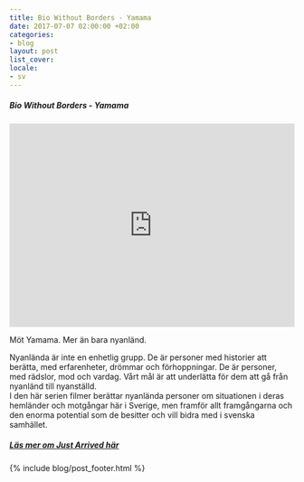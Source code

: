 ```yaml
---
title: Bio Without Borders - Yamama
date: 2017-07-07 02:00:00 +02:00
categories:
- blog
layout: post
list_cover: 
locale:
- sv
---
```


##### Bio Without Borders - Yamama

<iframe width="100%" height="360" src="https://www.youtube.com/embed/wsf5m_8AC84?utm_source=justarrived_blog&utm_medium=blogpost" frameborder="0" allowfullscreen></iframe>

Möt Yamama. Mer än bara nyanländ.

Nyanlända är inte en enhetlig grupp. De är personer med historier att berätta, med erfarenheter, drömmar och förhoppningar. De är personer, med rädslor, mod och vardag. Vårt mål är att underlätta för dem att gå från nyanländ till nyanställd.
<br>I den här serien filmer berättar nyanlända personer om situationen i deras hemländer och motgångar här i Sverige, men framför allt framgångarna och den enorma potential som de besitter och vill bidra med i svenska samhället.


##### [Läs mer om Just Arrived här](https://justarrived.se/?utm_source=justarrived_blog&utm_medium=blog)


{% include blog/post_footer.html %}
